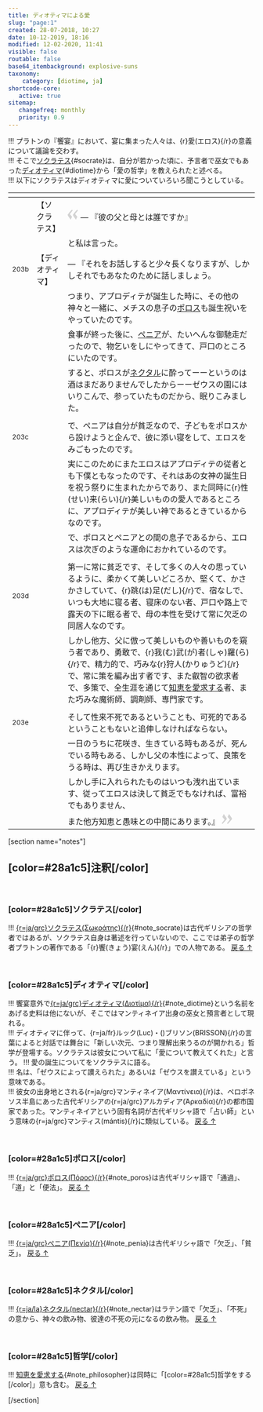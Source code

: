 ```yaml
---
title: ディオティマによる愛
slug: "page:1"
created: 28-07-2018, 10:27
date: 10-12-2019, 18:16
modified: 12-02-2020, 11:41
visible: false
routable: false
base64_itembackground: explosive-suns
taxonomy:
    category: [diotime, ja]
shortcode-core:
   active: true
sitemap:
   changefreq: monthly
   priority: 0.9
---
```

!!! プラトンの『饗宴』において、宴に集まった人々は、{r}愛(エロス){/r}の意義について議論を交わす。  
!!! そこで[ソクラテス][6]{#socrate}は、自分が若かった頃に、予言者で巫女でもあった[ディオティマ][5]{#diotime}から「愛の哲学」を教えられたと述べる。  
!!! 以下にソクラテスはディオティマに愛についていろいろ聞こうとしている。

<div id="translation-text-rousi" markdown="1">

| <span hidden>hidden</span> | <span hidden>hidden</span> | <span hidden>hidden</span> |
| - | - | - |
|  | 【ソクラ<wbr>テス】 | <span><svg xmlns="http://www.w3.org/2000/svg" width="22px" height="22px" viewBox="0 0 78 78" fill="lightgrey" opacity="1"><path d="M76.5 9.0009L57.0898 32.605c-.88226 1.10283-.88226 1.54397-.88226 1.76454 0 1.10286 1.76455 3.30857 2.8674 4.632l13.0167 14.99877L61.50123 74.9545 50.4727 59.51456c-2.87047-3.97028-10.80793-15.88413-10.80793-19.19267 0-1.76458.6617-2.4263 6.6171-9.7051C60.8395 12.74754 63.04522 10.98297 70.98575 3.0455L76.5 9.00092zm-38.16172 0L18.9281 32.605c-.88228 1.10283-.88228 1.54397-.88228 1.76454 0 1.10286 1.76457 3.30857 2.86742 4.632L33.92688 54.0003 23.3395 74.9545 12.30793 59.51456C9.44053 55.54428 1.5 43.63043 1.5 40.3219c0-1.76458.6617-2.4263 6.6171-9.7051C22.67475 12.74754 24.88043 10.98297 32.82097 3.0455l5.51732 5.9554z"/></svg></span> — 『彼の父と母とは誰ですか』 |
|  |  | と私は言った。 |
| <sup>203b</sup> | 【ディオ<wbr>ティマ】 | — 『それをお話しすると少々長くなりますが、しかしそれでもあなたのために話しましょう。 |
|  |  | つまり、アプロディテが誕生した時に、その他の神々と一緒に、メチスの息子の<a id="poros" href="/blog/ja/eros#note_poros">ポロス</a>も誕生祝いをやっていたのです。 |
|  |  | 食事が終った後に、<a id="penia" href="/blog/ja/eros#note_penia">ペニア</a>が、たいへんな御馳走だったので、物乞いをしにやってきて、戸口のところにいたのです。 |
|  |  | すると、ポロスが<a id="nectar" href="/blog/ja/eros#note_nectar">ネクタル</a>に酔ってーーというのは酒はまだありませんでしたからーーゼウスの園にはいりこんで、参っていたものだから、眠りこみました。 |
|  |  |  |
| <sup>203c</sup> |  | で、ペニアは自分が貧乏なので、子どもをポロスから設けようと企んで、彼に添い寝をして、エロスをみごもったのです。 |
|  |  | 実にこのためにまたエロスはアプロディテの従者とも下僕ともなったのです、それはあの女神の誕生日を祝う祭りに生まれたからであり、また同時に{r}性(せい)来(らい){/r}美しいものの愛人であるところに、アプロディテが美しい神であるときているからなのです。 |
|  |  | で、ポロスとペニアとの間の息子であるから、エロスは次ぎのような運命におかれているのです。 |
|  |  |  |
| <sup>203d</sup> |  | 第一に常に貧乏です、そして多くの人々の思っているように、柔かくて美しいどころか、堅くて、かさかさしていて、{r}跳(は)足(だし){/r}で、宿なしで、いつも大地に寝る者、寝床のない者、戸口や路上で露天の下に眠る者で、母の本性を受けて常に欠乏の同居人なのです。 |
|  |  | しかし他方、父に倣って美しいものや善いものを窺う者であり、勇敢で、{r}我(む)武(が)者(しゃ)羅(ら){/r}で、精力的で、巧みな{r}狩人(かりゅうど){/r}で、常に策を編み出す者です、また叡智の欲求者で、多策で、全生涯を通じて<a id="philosopher" href="/blog/ja/eros#note_philosopher">知恵を愛求する</a>者、また巧みな魔術師、調剤師、専門家です。 |
|  |  |  |
| <sup>203e</sup> |  | そして性来不死であるということも、可死的であるということもないと追伸しなければならない。 |
|  |  | 一日のうちに花咲き、生きている時もあるが、死んでいる時もある、しかし父の本性によって、良策をうる時は、再び生きかえります。 |
|  |  | しかし手に入れられたものはいつも洩れ出ています、従ってエロスは決して貧乏でもなければ、富裕でもありません、 |
|  |  | また他方知恵と愚味との中間にあります。』 <span><svg xmlns="http://www.w3.org/2000/svg" width="22px" height="22px" viewBox="0 0 78 78" fill="lightgrey" opacity="1"><path d="M1.5 68.9991L20.9102 45.395c.88226-1.10283.88226-1.54397.88226-1.76454 0-1.10286-1.76455-3.30857-2.8674-4.632L5.90836 23.9997 16.49877 3.0455 27.5273 18.48544c2.87047 3.97028 10.80793 15.88413 10.80793 19.19267 0 1.76458-.6617 2.4263-6.6171 9.7051C17.1605 65.25246 14.95478 67.01703 7.01425 74.9545L1.5 68.99908zm38.16172 0L59.0719 45.395c.88228-1.10283.88228-1.54397.88228-1.76454 0-1.10286-1.76457-3.30857-2.86742-4.632L44.07312 23.9997 54.6605 3.0455l11.03157 15.43992C68.55947 22.45572 76.5 34.36957 76.5 37.6781c0 1.76458-.6617 2.4263-6.6171 9.7051C55.32526 65.25246 53.11957 67.01703 45.17904 74.9545l-5.51732-5.9554z"/></svg></span> |

</div>

[section name="notes"]

## [color=#28a1c5]注釈[/color]

<br>

### [color=#28a1c5]ソクラテス[/color]

!!! [{r=ja/grc}ソクラテス(Σωκράτης){/r}][601]{#note_socrate}は古代ギリシアの哲学者ではあるが、ソクラテス自身は著述を行っていないので、ここでは弟子の哲学者プラトンの著作である「{r}饗(きょう)宴(えん){/r}」での人物である。 [戻る ↑][601]

<br>

### [color=#28a1c5]ディオティマ[/color]

!!! 饗宴意外で[{r=ja/grc}ディオティマ(Διοτίμα){/r}][501]{#note_diotime}という名前をあげる史料は他にないが、そこではマンティネイア出身の巫女と預言者として現れる。  
!!! ディオティマに伴って、{r=ja/fr}ルック(Luc)・()ブリソン(BRISSON){/r}の言葉によると対話では舞台に「新しい次元、つまり理解出来うるのが開かれる」哲学が登場する。ソクラテスは彼女について私に「愛について教えてくれた」と言う。
!!! 愛の誕生についてをソクラテスに語る。  
!!! 名は、「ゼウスによって讃えられた」あるいは「ゼウスを讃えている」という意味である。  
!!! 彼女の出身地とされる{r=ja/grc}マンティネイア(Μαντίνεια){/r}は、ペロポネソス半島にあった古代ギリシアの{r=ja/grc}アルカディア(Ἀρκαδία){/r}の都市国家であった。マンティネイアという固有名詞が古代ギリシャ語で「占い師」という意味の{r=ja/grc}マンティス(mántis){/r}に類似している。 [戻る ↑][501]

<br>

### [color=#28a1c5]ポロス[/color]

!!! [{r=ja/grc}ポロス(Πόρος){/r}][101]{#note_poros}は古代ギリシャ語で「通過」、「道」と「便法」。 [戻る ↑][101]

<br>

### [color=#28a1c5]ぺニア[/color]

!!! [{r=ja/grc}ぺニア(Πενία){/r}][201]{#note_penia}は古代ギリシャ語で「欠乏」、「貧乏」。 [戻る ↑][201]

<br>

### [color=#28a1c5]ネクタル[/color]

!!! [{r=ja/la}ネクタル(nectar){/r}][301]{#note_nectar}はラテン語で「欠乏」、「不死」の意から、神々の飲み物、彼達の不死の元になるの飲み物。 [戻る ↑][301]

<br>

### [color=#28a1c5]哲学[/color]

!!! [知恵を愛求する][401]{#note_philosopher}は同時に「[color=#28a1c5]哲学をする[/color]」意も含む。 [戻る ↑][401]

[/section]

[1]: /eros#note_poros "ポロス"
[101]: /eros#poros "ポロス"
[2]: /eros#note_penia "ぺニア"
[201]: /eros#penia "ぺニア"
[3]: /eros#note_nectar "ネクタル"
[301]: /eros#nectar "ネクタル"
[4]: /eros#note_philosopher "知恵を愛求する"
[401]: /eros#philosopher "知恵を愛求する"
[5]: /eros#note_diotime "ディオティマ"
[501]: /eros#diotime "ディオティマ"
[6]: /eros#note_socrate "ソクラテス"
[601]: /eros#socrate "ソクラテス"